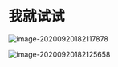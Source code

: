 



# 我就试试

![image-20200920182117878](F:\Document\BlogTypora\Android刷机详解\img\image-20200920182117878.png)





![image-20200920182125658](F:\Document\BlogTypora\Android刷机详解\img\image-20200920182125658.png)



